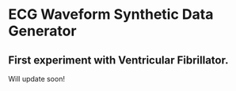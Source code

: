 # ECG Waveform Synthetic Data Generator

## First experiment with Ventricular Fibrillator.
Will update soon!
